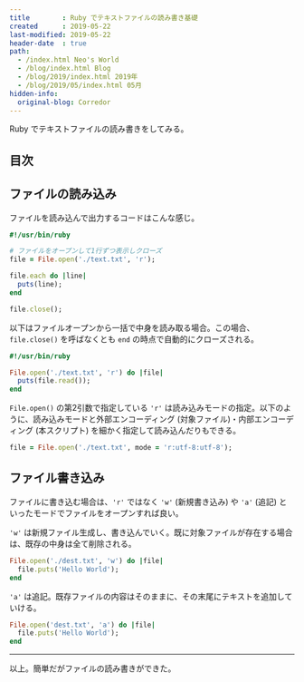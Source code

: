 ```yaml
---
title        : Ruby でテキストファイルの読み書き基礎
created      : 2019-05-22
last-modified: 2019-05-22
header-date  : true
path:
  - /index.html Neo's World
  - /blog/index.html Blog
  - /blog/2019/index.html 2019年
  - /blog/2019/05/index.html 05月
hidden-info:
  original-blog: Corredor
---
```


Ruby でテキストファイルの読み書きをしてみる。

## 目次

## ファイルの読み込み

ファイルを読み込んで出力するコードはこんな感じ。

```ruby
#!/usr/bin/ruby

# ファイルをオープンして1行ずつ表示しクローズ
file = File.open('./text.txt', 'r');

file.each do |line|
  puts(line);
end

file.close();
```

以下はファイルオープンから一括で中身を読み取る場合。この場合、`file.close()` を呼ばなくとも `end` の時点で自動的にクローズされる。

```ruby
#!/usr/bin/ruby

File.open('./text.txt', 'r') do |file|
  puts(file.read());
end
```

`File.open()` の第2引数で指定している `'r'` は読み込みモードの指定。以下のように、読み込みモードと外部エンコーディング (対象ファイル)・内部エンコーディング (本スクリプト) を細かく指定して読み込んだりもできる。

```ruby
file = File.open('./text.txt', mode = 'r:utf-8:utf-8');
```

## ファイル書き込み

ファイルに書き込む場合は、`'r'` ではなく `'w'` (新規書き込み) や `'a'` (追記) といったモードでファイルをオープンすれば良い。

`'w'` は新規ファイル生成し、書き込んでいく。既に対象ファイルが存在する場合は、既存の中身は全て削除される。

```ruby
File.open('./dest.txt', 'w') do |file|
  file.puts('Hello World');
end
```

`'a'` は追記。既存ファイルの内容はそのままに、その末尾にテキストを追加していける。

```ruby
File.open('dest.txt', 'a') do |file|
  file.puts('Hello World');
end
```

---

以上。簡単だがファイルの読み書きができた。
